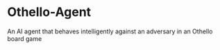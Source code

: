# Othello-Agent
An AI agent that behaves intelligently against an adversary in an Othello board game
